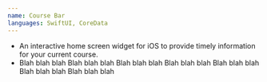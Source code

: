 ```yaml
---
name: Course Bar
languages: SwiftUI, CoreData
---
```


- An interactive home screen widget for iOS to provide timely information for your current course.
- Blah blah blah Blah blah blah Blah blah blah Blah blah blah Blah blah blah Blah blah blah Blah blah blah
